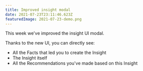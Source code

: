 ```yaml
---
title: Improved insight modal
date: 2021-07-23T23:11:46.623Z
featuredImage: 2021-07-23-demo.png
---
```


This week we've improved the insight UI modal.

Thanks to the new UI, you can directly see:

- All the Facts that led you to create the Insight
- The Insight itself
- All the Recommendations you've made based on this Insight
